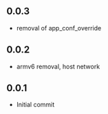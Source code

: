 ## 0.0.3

- removal of app_conf_override

## 0.0.2

- armv6 removal, host network

## 0.0.1

- Initial commit
